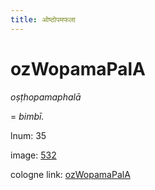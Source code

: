 ```yaml
---
title: ओष्ठोपमफला
---
```


# ozWopamaPalA

<i>oṣṭhopamaphalā</i>  <div n="lb" />= <i>bimbī.</i>

lnum: 35

image: [532](https://www.sanskrit-lexicon.uni-koeln.de/scans/csl-apidev/servepdf.php?dict=snp&page=532)

cologne link: [ozWopamaPalA](https://sanskrit-lexicon.uni-koeln.de/scans/csl-apidev/getword.php?dict=snp&key=ozWopamaPalA)

